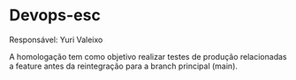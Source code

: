 # Devops-esc

Responsável: Yuri Valeixo

A homologação tem como objetivo realizar testes de produção relacionadas a feature antes da reintegração para a branch principal (main).




